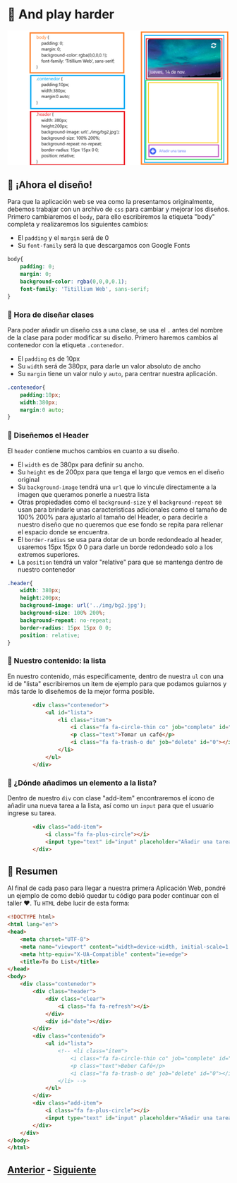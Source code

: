 # 💅 And play harder

<p align="center">
  <img  src="https://github.com/MiguelRAvila/MiPrimeraAplicacionWeb/blob/master/image5.png">
</p>

## 🎨 ¡Ahora el diseño!
Para que la aplicación web se vea como la presentamos originalmente, debemos trabajar con un archivo de ``css`` para cambiar y mejorar los diseños. Primero cambiaremos el ``body``, para ello escribiremos la etiqueta "body" completa y realizaremos los siguientes cambios:

* El ``padding`` y el ``margin`` será de 0
* Su ``font-family`` será la que descargamos con Google Fonts

```css
body{
    padding: 0;
    margin: 0;
    background-color: rgba(0,0,0,0.1);
    font-family: 'Titillium Web', sans-serif;
}
```
### 📏 Hora de diseñar clases
Para poder añadir un diseño css a una clase, se usa el ``.`` antes del nombre de la clase para poder modificar su diseño. Primero haremos cambios al contenedor con la etiqueta ``.contenedor``.

* El ``padding`` es de 10px
* Su ``width`` será de 380px, para darle un valor absoluto de ancho
* Su ``margin`` tiene un valor nulo y ``auto``, para centrar nuestra aplicación.

```css
.contenedor{
    padding:10px;
    width:380px;
    margin:0 auto;
}
```
### 📐 Diseñemos el Header
El ``header`` contiene muchos cambios en cuanto a su diseño.


* El ``width`` es de 380px para definir su ancho.
* Su ``height`` es de 200px para que tenga el largo que vemos en el diseño original
* Su ``background-image`` tendrá una ``url`` que lo vincule directamente a la imagen que queramos ponerle a nuestra lista
* Otras propiedades como el ``background-size`` y el ``background-repeat`` se usan para brindarle unas caracteristicas adicionales como el tamaño de 100% 200% para ajustarlo al tamaño del Header, o para decirle a nuestro diseño que no queremos que ese fondo se repita para rellenar el espacio donde se encuentra.
* El ``border-radius`` se usa para dotar de un borde redondeado al header, usaremos 15px 15px 0 0 para darle un borde redondeado solo a los extremos superiores.
* La ``position`` tendrá un valor "relative" para que se mantenga dentro de nuestro contenedor

```css
.header{
    width: 380px;
    height:200px;
    background-image: url('../img/bg2.jpg');
    background-size: 100% 200%;
    background-repeat: no-repeat;
    border-radius: 15px 15px 0 0;
    position: relative;
}
```
### 📃 Nuestro contenido: la lista
En nuestro contenido, más especificamente, dentro de nuestra ``ul`` con una id de "lista" escribiremos un item de ejemplo para que podamos guiarnos y más tarde lo diseñemos de la mejor forma posible. 

```html
        <div class="contenedor">
            <ul id="lista">
                <li class="item">
                    <i class="fa fa-circle-thin co" job="complete" id="0"></i>
                    <p class="text">Tomar un café</p>
                    <i class="fa fa-trash-o de" job="delete" id="0"></i>
                </li>
            </ul>
        </div>
```
### 📎 ¿Dónde añadimos un elemento a la lista?
Dentro de nuestro ``div`` con clase "add-item" encontraremos el ícono de añadir una nueva tarea a la lista, así como un ``input`` para que el usuario ingrese su tarea. 

```html
        <div class="add-item">
            <i class="fa fa-plus-circle"></i>
            <input type="text" id="input" placeholder="Añadir una tarea">
        </div>
```

## 👅 Resumen
Al final de cada paso para llegar a nuestra primera Aplicación Web, pondré un ejemplo de como debió quedar tu código para poder continuar con el taller ❤. Tu ``HTML`` debe lucir de esta forma:

```html
<!DOCTYPE html>
<html lang="en">
<head>
    <meta charset="UTF-8">
    <meta name="viewport" content="width=device-width, initial-scale=1.0">
    <meta http-equiv="X-UA-Compatible" content="ie=edge">
    <title>To Do List</title>
</head>
<body>
    <div class="contenedor">
        <div class="header">
            <div class="clear">
                <i class="fa fa-refresh"></i>
            </div>
            <div id="date"></div>
        </div>
        <div class="contenido">
            <ul id="lista">
                <!-- <li class="item">
                    <i class="fa fa-circle-thin co" job="complete" id="0"></i>
                    <p class="text">Beber Café</p>
                    <i class="fa fa-trash-o de" job="delete" id="0"></i>
                </li> -->
            </ul>
        </div>
        <div class="add-item">
            <i class="fa fa-plus-circle"></i>
            <input type="text" id="input" placeholder="Añadir una tarea">
        </div>
    </div>
</body>
</html>
```

## [Anterior](https://github.com/WorkshopTechnology/Materiales/blob/master/Talleres/CuentosDeJavascript/1.5.-comentariosVariables,prettyThings.md) - [Siguiente](https://github.com/WorkshopTechnology/Materiales/blob/master/Talleres/CuentosDeJavascript/4.-%20reusandoConFunciones.md)

